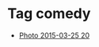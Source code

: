 <!--
title: Tag comedy
date: 2020-06-28T14:38:48.012Z
tags:
-->
# Tag comedy

 * [Photo 2015-03-25 20](114607145132.md)